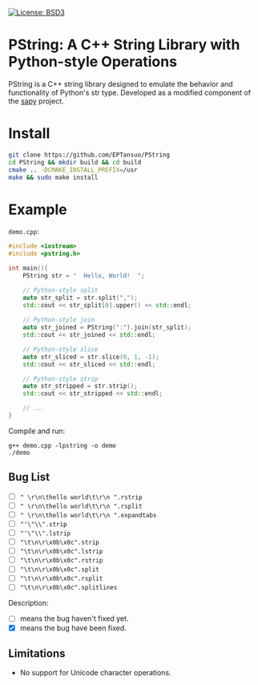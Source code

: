 [![License: BSD3](https://img.shields.io/badge/License-BSD3-yellow.svg)](https://opensource.org/licenses/bsd-3-clause)

# PString: A C++ String Library with Python-style Operations

PString is a C++ string library designed to emulate the behavior and functionality of Python's str type. Developed as a modified component of the [sapy](https://github.com/CairBin/sapy)
project.


# Install
```sh
git clone https://github.com/EPTansuo/PString
cd PString && mkdir build && cd build
cmake .. -DCMAKE_INSTALL_PREFIX=/usr
make && sudo make install 
```

# Example
`demo.cpp`:
```cpp
#include <iostream>
#include <pstring.h>

int main(){
    PString str = "  Hello, World!  ";

    // Python-style split
    auto str_split = str.split(",");
    std::cout << str_split[0].upper() << std::endl;
    
    // Python-style join
    auto str_joined = PString(":").join(str_split);
    std::cout << str_joined << std::endl;

    // Python-style slice
    auto str_sliced = str.slice(6, 1, -1);
    std::cout << str_sliced << std::endl;

    // Python-style strip
    auto str_stripped = str.strip();
    std::cout << str_stripped << std::endl;

    // ...
}
```
Compile and run:
```
g++ demo.cpp -lpstring -o demo
./demo
```

## Bug List 
- [ ] `" \r\n\thello world\t\r\n ".rstrip`
- [ ] `" \r\n\thello world\t\r\n ".rsplit`
- [ ] `" \r\n\thello world\t\r\n ".expandtabs`
- [ ] `"'\"\\".strip`
- [ ] `"'\"\\".lstrip`
- [ ] `"\t\n\r\x0b\x0c".strip`
- [ ] `"\t\n\r\x0b\x0c".lstrip`
- [ ] `"\t\n\r\x0b\x0c".rstrip`
- [ ] `"\t\n\r\x0b\x0c".split`
- [ ] `"\t\n\r\x0b\x0c".rsplit`
- [ ] `"\t\n\r\x0b\x0c".splitlines`

Description:
- [ ] means the bug haven't fixed yet.
- [x] means the bug have been fixed.

## Limitations

- No support for Unicode character operations.


